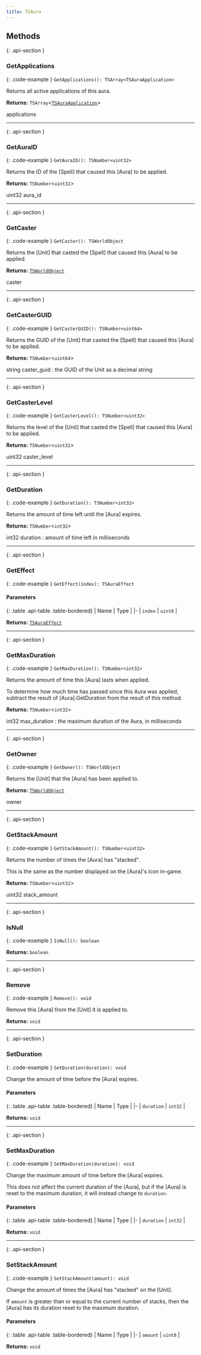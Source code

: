 ```yaml
---
title: TSAura
---
```



## Methods

{: .api-section }
### GetApplications

{: .code-example }
`GetApplications(): TSArray<TSAuraApplication>`

Returns all active applications of this aura.

**Returns:** 
`TSArray`<[`TSAuraApplication`](TSAuraApplication)\>

applications

___

{: .api-section }
### GetAuraID

{: .code-example }
`GetAuraID(): TSNumber<uint32>`

Returns the ID of the [Spell] that caused this [Aura] to be applied.

**Returns:** 
`TSNumber`<`uint32`\>

uint32 aura_id

___

{: .api-section }
### GetCaster

{: .code-example }
`GetCaster(): TSWorldObject`

Returns the [Unit] that casted the [Spell] that caused this [Aura] to be applied.

**Returns:** 
[`TSWorldObject`](TSWorldObject)

caster

___

{: .api-section }
### GetCasterGUID

{: .code-example }
`GetCasterGUID(): TSNumber<uint64>`

Returns the GUID of the [Unit] that casted the [Spell] that caused this [Aura] to be applied.

**Returns:** 
`TSNumber`<`uint64`\>

string caster_guid : the GUID of the Unit as a decimal string

___

{: .api-section }
### GetCasterLevel

{: .code-example }
`GetCasterLevel(): TSNumber<uint32>`

Returns the level of the [Unit] that casted the [Spell] that caused this [Aura] to be applied.

**Returns:** 
`TSNumber`<`uint32`\>

uint32 caster_level

___

{: .api-section }
### GetDuration

{: .code-example }
`GetDuration(): TSNumber<int32>`

Returns the amount of time left until the [Aura] expires.

**Returns:** 
`TSNumber`<`int32`\>

int32 duration : amount of time left in milliseconds

___

{: .api-section }
### GetEffect

{: .code-example }
`GetEffect(index): TSAuraEffect`

#### Parameters

{: .table .api-table .table-bordered}
| Name | Type |
|-
| `index` | `uint8` |

**Returns:** 
[`TSAuraEffect`](TSAuraEffect)

___

{: .api-section }
### GetMaxDuration

{: .code-example }
`GetMaxDuration(): TSNumber<int32>`

Returns the amount of time this [Aura] lasts when applied.

To determine how much time has passed since this Aura was applied,
  subtract the result of [Aura]:GetDuration from the result of this method.

**Returns:** 
`TSNumber`<`int32`\>

int32 max_duration : the maximum duration of the Aura, in milliseconds

___

{: .api-section }
### GetOwner

{: .code-example }
`GetOwner(): TSWorldObject`

Returns the [Unit] that the [Aura] has been applied to.

**Returns:** 
[`TSWorldObject`](TSWorldObject)

owner

___

{: .api-section }
### GetStackAmount

{: .code-example }
`GetStackAmount(): TSNumber<uint32>`

Returns the number of times the [Aura] has "stacked".

This is the same as the number displayed on the [Aura]'s icon in-game.

**Returns:** 
`TSNumber`<`uint32`\>

uint32 stack_amount

___

{: .api-section }
### IsNull

{: .code-example }
`IsNull(): boolean`

**Returns:** 
`boolean`

___

{: .api-section }
### Remove

{: .code-example }
`Remove(): void`

Remove this [Aura] from the [Unit] it is applied to.

**Returns:** 
`void`

___

{: .api-section }
### SetDuration

{: .code-example }
`SetDuration(duration): void`

Change the amount of time before the [Aura] expires.

#### Parameters

{: .table .api-table .table-bordered}
| Name | Type |
|-
| `duration` | `int32` |

**Returns:** 
`void`

___

{: .api-section }
### SetMaxDuration

{: .code-example }
`SetMaxDuration(duration): void`

Change the maximum amount of time before the [Aura] expires.

This does not affect the current duration of the [Aura], but if the [Aura]
  is reset to the maximum duration, it will instead change to `duration`.

#### Parameters

{: .table .api-table .table-bordered}
| Name | Type |
|-
| `duration` | `int32` |

**Returns:** 
`void`

___

{: .api-section }
### SetStackAmount

{: .code-example }
`SetStackAmount(amount): void`

Change the amount of times the [Aura] has "stacked" on the [Unit].

If `amount` is greater than or equal to the current number of stacks,
  then the [Aura] has its duration reset to the maximum duration.

#### Parameters

{: .table .api-table .table-bordered}
| Name | Type |
|-
| `amount` | `uint8` |

**Returns:** 
`void`

